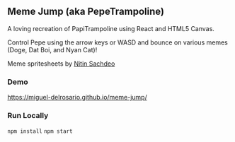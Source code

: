 ## Meme Jump (aka PepeTrampoline)

A loving recreation of PapiTrampoline using React and HTML5 Canvas.

Control Pepe using the arrow keys or WASD and bounce on various memes (Doge, Dat Boi, and Nyan Cat)!

Meme spritesheets by [Nitin Sachdeo](https://github.com/NitinSachdeo)

### Demo

https://miguel-delrosario.github.io/meme-jump/

### Run Locally
```npm install```
```npm start```
